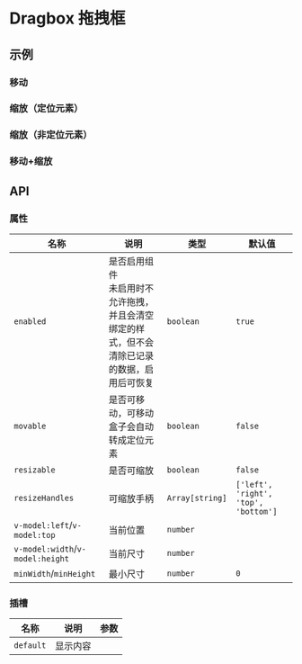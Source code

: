 # Dragbox 拖拽框

## 示例

### 移动

<preview path="./demos/move.vue"></preview>

### 缩放（定位元素）

<preview path="./demos/resize-fixed.vue"></preview>

### 缩放（非定位元素）

<preview path="./demos/resize-normal.vue"></preview>

### 移动+缩放

<preview path="./demos/box.vue"></preview>

## API

### 属性

| 名称                             | 说明                                                                                             | 类型            | 默认值                               |
| -------------------------------- | ------------------------------------------------------------------------------------------------ | --------------- | ------------------------------------ |
| `enabled`                        | 是否启用组件 <br> 未启用时不允许拖拽，并且会清空绑定的样式，但不会清除已记录的数据，启用后可恢复 | `boolean`       | `true`                               |
| `movable`                        | 是否可移动，可移动盒子会自动转成定位元素                                                         | `boolean`       | `false`                              |
| `resizable`                      | 是否可缩放                                                                                       | `boolean`       | `false`                              |
| `resizeHandles`                  | 可缩放手柄                                                                                       | `Array[string]` | `['left', 'right', 'top', 'bottom']` |
| `v-model:left`/`v-model:top`     | 当前位置                                                                                         | `number`        |                                      |
| `v-model:width`/`v-model:height` | 当前尺寸                                                                                         | `number`        |                                      |
| `minWidth`/`minHeight`           | 最小尺寸                                                                                         | `number`        | `0`                                  |

### 插槽

| 名称      | 说明     | 参数 |
| --------- | -------- | ---- |
| `default` | 显示内容 |      |
